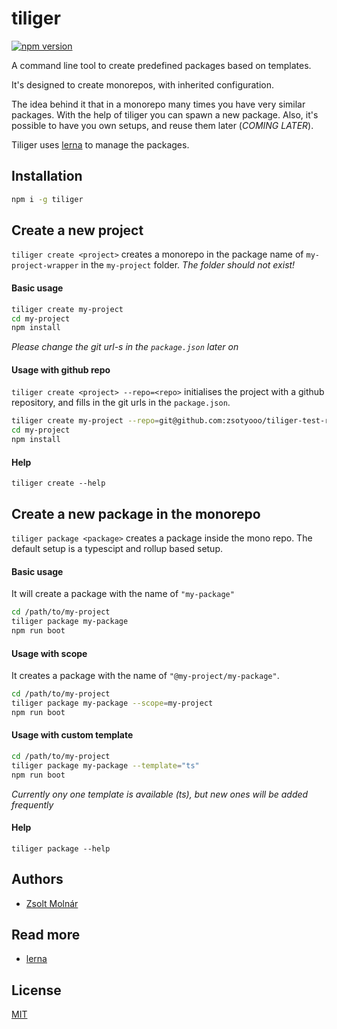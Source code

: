 
# tiliger

[![npm version](https://img.shields.io/npm/v/tiliger?style=for-the-badge)](https://www.npmjs.com/package/tiliger)

A command line tool to create predefined packages based on templates.

It's designed to create monorepos, with inherited configuration.

The idea behind it that in a monorepo many times you have very similar packages. With the help of tiliger you can spawn a new package. Also, it's possible to have you own setups, and reuse them later (_COMING LATER_).

Tiliger uses [lerna](https://github.com/lerna/lerna) to manage the packages.

## Installation

```bash
npm i -g tiliger
```

## Create a new project

`tiliger create <project>` creates a monorepo in the package name of `my-project-wrapper` in the `my-project` folder.
_The folder should not exist!_

#### Basic usage

```bash
tiliger create my-project
cd my-project
npm install
```

_Please change the git url-s in the `package.json` later on_

#### Usage with github repo

`tiliger create <project> --repo=<repo>` initialises the project with a github repository, and fills in the git urls in the `package.json`.

```bash
tiliger create my-project --repo=git@github.com:zsotyooo/tiliger-test-repo.git
cd my-project
npm install
```

#### Help

```
tiliger create --help
```

## Create a new package in the monorepo

`tiliger package <package>` creates a package inside the mono repo. The default setup is a typescipt and rollup based setup.

#### Basic usage

It will create a package with the name of `"my-package"`

```bash
cd /path/to/my-project
tiliger package my-package
npm run boot
```

#### Usage with scope

It creates a package with the name of `"@my-project/my-package"`.

```bash
cd /path/to/my-project
tiliger package my-package --scope=my-project
npm run boot
```

#### Usage with custom template

```bash
cd /path/to/my-project
tiliger package my-package --template="ts"
npm run boot
```

_Currently ony one template is available (ts), but new ones will be added frequently_

#### Help

```
tiliger package --help
```

## Authors

- [Zsolt Molnár](https://www.linkedin.com/in/zsotyooo)

## Read more

- [lerna](https://github.com/lerna/lerna)

## License

[MIT](https://opensource.org/licenses/MIT)

